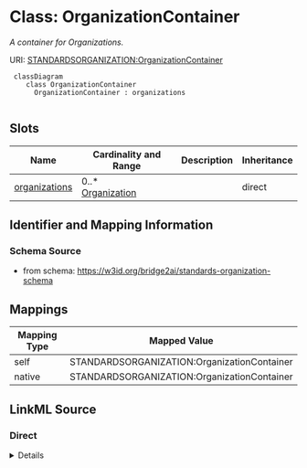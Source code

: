 # Class: OrganizationContainer
_A container for Organizations._




URI: [STANDARDSORGANIZATION:OrganizationContainer](https://w3id.org/bridge2ai/standards-organization-schema/OrganizationContainer)



```mermaid
 classDiagram
    class OrganizationContainer
      OrganizationContainer : organizations
      
```




<!-- no inheritance hierarchy -->


## Slots

| Name | Cardinality and Range | Description | Inheritance |
| ---  | --- | --- | --- |
| [organizations](organizations.md) | 0..* <br/> [Organization](Organization.md) |  | direct |









## Identifier and Mapping Information







### Schema Source


* from schema: https://w3id.org/bridge2ai/standards-organization-schema





## Mappings

| Mapping Type | Mapped Value |
| ---  | ---  |
| self | STANDARDSORGANIZATION:OrganizationContainer |
| native | STANDARDSORGANIZATION:OrganizationContainer |





## LinkML Source

<!-- TODO: investigate https://stackoverflow.com/questions/37606292/how-to-create-tabbed-code-blocks-in-mkdocs-or-sphinx -->

### Direct

<details>
```yaml
name: OrganizationContainer
description: A container for Organizations.
from_schema: https://w3id.org/bridge2ai/standards-organization-schema
rank: 1000
slots:
- organizations

```
</details>

### Induced

<details>
```yaml
name: OrganizationContainer
description: A container for Organizations.
from_schema: https://w3id.org/bridge2ai/standards-organization-schema
rank: 1000
attributes:
  organizations:
    name: organizations
    from_schema: https://w3id.org/bridge2ai/standards-organization-schema
    rank: 1000
    multivalued: true
    alias: organizations
    owner: OrganizationContainer
    domain_of:
    - OrganizationContainer
    range: Organization
    inlined: true
    inlined_as_list: true

```
</details>